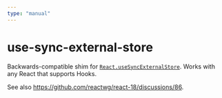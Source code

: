 ```yaml
---
type: "manual"
---
```


# use-sync-external-store

Backwards-compatible shim for [`React.useSyncExternalStore`](https://reactjs.org/docs/hooks-reference.html#usesyncexternalstore). Works with any React that supports Hooks.

See also https://github.com/reactwg/react-18/discussions/86.
